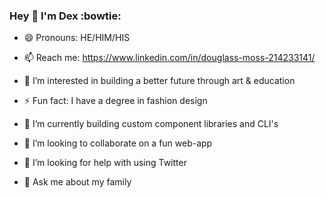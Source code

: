 ### Hey 👋  I'm Dex :bowtie:

- 😄 Pronouns: HE/HIM/HIS
- 📫 Reach me: https://www.linkedin.com/in/douglass-moss-214233141/
- 🔭 I’m interested in building a better future through art & education
- ⚡ Fun fact: I have a degree in fashion design

- 🌱 I’m currently building custom component libraries and CLI's
- 👯 I’m looking to collaborate on a fun web-app
- 🤔 I’m looking for help with using Twitter  
- 💬 Ask me about my family



